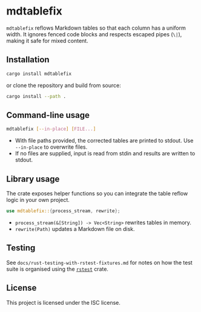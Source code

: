 # mdtablefix

`mdtablefix` reflows Markdown tables so that each column has a uniform width.
It ignores fenced code blocks and respects escaped pipes (`\|`),
making it safe for mixed content.

## Installation

```bash
cargo install mdtablefix
```

or clone the repository and build from source:

```bash
cargo install --path .
```

## Command-line usage

```bash
mdtablefix [--in-place] [FILE...]
```

- With file paths provided, the corrected tables are printed to stdout.
Use `--in-place` to overwrite files.
- If no files are supplied, input is read from stdin and results are written to stdout.

## Library usage

The crate exposes helper functions so you can integrate the table reflow logic
in your own project.

```rust
use mdtablefix::{process_stream, rewrite};
```

- `process_stream(&[String]) -> Vec<String>` rewrites tables in memory.
- `rewrite(Path)` updates a Markdown file on disk.

## Testing

See `docs/rust-testing-with-rstest-fixtures.md` for notes on how the test suite
is organised using the [`rstest`](https://crates.io/crates/rstest) crate.

## License

This project is licensed under the ISC license.
